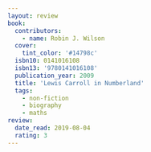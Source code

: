 ```yaml
---
layout: review
book:
  contributors:
    - name: Robin J. Wilson
  cover:
    tint_color: '#14798c'
  isbn10: 0141016108
  isbn13: '9780141016108'
  publication_year: 2009
  title: 'Lewis Carroll in Numberland'
  tags:
    - non-fiction
    - biography
    - maths
review:
  date_read: 2019-08-04
  rating: 3
---
```

